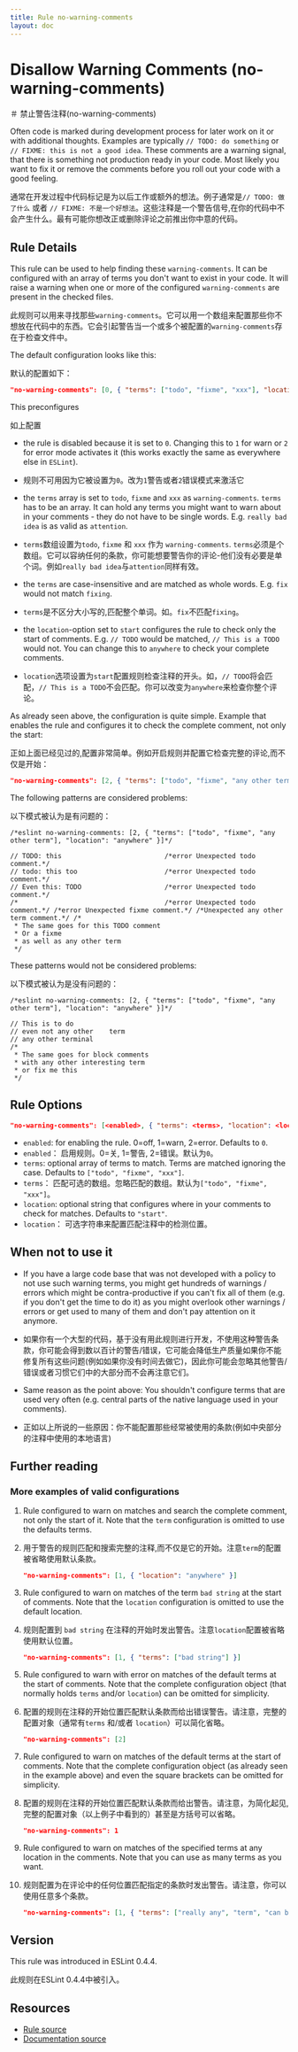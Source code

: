 ```yaml
---
title: Rule no-warning-comments
layout: doc
---
```

<!-- Note: No pull requests accepted for this file. See README.md in the root directory for details. -->
# Disallow Warning Comments (no-warning-comments)
＃ 禁止警告注释(no-warning-comments)

Often code is marked during development process for later work on it or with additional thoughts. Examples are typically `// TODO: do something` or `// FIXME: this is not a good idea`. These comments are a warning signal, that there is something not production ready in your code. Most likely you want to fix it or remove the comments before you roll out your code with a good feeling.


通常在开发过程中代码标记是为以后工作或额外的想法。例子通常是`// TODO: 做了什么` 或者 `// FIXME: 不是一个好想法`。这些注释是一个警告信号,在你的代码中不会产生什么。最有可能你想改正或删除评论之前推出你中意的代码。

## Rule Details

This rule can be used to help finding these `warning-comments`. It can be configured with an array of terms you don't want to exist in your code. It will raise a warning when one or more of the configured `warning-comments` are present in the checked files.

此规则可以用来寻找那些`warning-comments`。它可以用一个数组来配置那些你不想放在代码中的东西。它会引起警告当一个或多个被配置的`warning-comments`存在于检查文件中。

The default configuration looks like this:

默认的配置如下：

```json
"no-warning-comments": [0, { "terms": ["todo", "fixme", "xxx"], "location": "start" }]
```

This preconfigures

如上配置

* the rule is disabled because it is set to `0`. Changing this to `1` for warn or `2` for error mode activates it (this works exactly the same as everywhere else in `ESLint`).

* 规则不可用因为它被设置为`0`。改为`1`警告或者`2`错误模式来激活它

* the `terms` array is set to `todo`, `fixme` and `xxx` as `warning-comments`. `terms` has to be an array. It can hold any terms you might want to warn about in your comments - they do not have to be single words. E.g. `really bad idea` is as valid as `attention`.

* `terms`数组设置为`todo`, `fixme` 和 `xxx` 作为 `warning-comments`. `terms`必须是个数组。它可以容纳任何的条款，你可能想要警告你的评论-他们没有必要是单个词。例如`really bad idea`与`attention`同样有效。

* the `terms` are case-insensitive and are matched as whole words. E.g. `fix` would not match `fixing`.

* `terms`是不区分大小写的,匹配整个单词。如。`fix`不匹配`fixing`。

* the `location`-option set to `start` configures the rule to check only the start of comments. E.g. `// TODO` would be matched, `// This is a TODO` would not. You can change this to `anywhere` to check your complete comments.

* `location`选项设置为`start`配置规则检查注释的开头。如，`// TODO`将会匹配，`// This is a TODO`不会匹配。你可以改变为`anywhere`来检查你整个评论。

As already seen above, the configuration is quite simple. Example that enables the rule and configures it to check the complete comment, not only the start:

正如上面已经见过的,配置非常简单。例如开启规则并配置它检查完整的评论,而不仅是开始：

```json
"no-warning-comments": [2, { "terms": ["todo", "fixme", "any other term"], "location": "anywhere" }]
```

The following patterns are considered problems:

以下模式被认为是有问题的：

```
/*eslint no-warning-comments: [2, { "terms": ["todo", "fixme", "any other term"], "location": "anywhere" }]*/

// TODO: this                          /*error Unexpected todo comment.*/
// todo: this too                      /*error Unexpected todo comment.*/
// Even this: TODO                     /*error Unexpected todo comment.*/
/*                                     /*error Unexpected todo comment.*/ /*error Unexpected fixme comment.*/ /*Unexpected any other term comment.*/ /*
 * The same goes for this TODO comment
 * Or a fixme
 * as well as any other term
 */
```

These patterns would not be considered problems:

以下模式被认为是没有问题的：

```
/*eslint no-warning-comments: [2, { "terms": ["todo", "fixme", "any other term"], "location": "anywhere" }]*/

// This is to do
// even not any other    term
// any other terminal
/*
 * The same goes for block comments
 * with any other interesting term
 * or fix me this
 */

```

## Rule Options

```json
"no-warning-comments": [<enabled>, { "terms": <terms>, "location": <location> }]
```

* `enabled`: for enabling the rule. 0=off, 1=warn, 2=error. Defaults to `0`.
* `enabled`： 启用规则。0=关, 1=警告, 2=错误。默认为`0`。
* `terms`: optional array of terms to match. Terms are matched ignoring the case. Defaults to `["todo", "fixme", "xxx"]`.
* `terms`： 匹配可选的数组。忽略匹配的数组。默认为`["todo", "fixme", "xxx"]`。
* `location`: optional string that configures where in your comments to check for matches. Defaults to `"start"`.
* `location`： 可选字符串来配置匹配注释中的检测位置。

## When not to use it

* If you have a large code base that was not developed with a policy to not use such warning terms, you might get hundreds of warnings / errors which might be contra-productive if you can't fix all of them (e.g. if you don't get the time to do it) as you might overlook other warnings / errors or get used to many of them and don't pay attention on it anymore.

* 如果你有一个大型的代码，基于没有用此规则进行开发，不使用这种警告条款，你可能会得到数以百计的警告/错误，它可能会降低生产质量如果你不能修复所有这些问题(例如如果你没有时间去做它)，因此你可能会忽略其他警告/错误或者习惯它们中的大部分而不会再注意它们。

* Same reason as the point above: You shouldn't configure terms that are used very often (e.g. central parts of the native language used in your comments).
* 正如以上所说的一些原因：你不能配置那些经常被使用的条款(例如中央部分的注释中使用的本地语言)

## Further reading

### More examples of valid configurations

1. Rule configured to warn on matches and search the complete comment, not only the start of it. Note that the `term` configuration is omitted to use the defaults terms.

1. 用于警告的规则匹配和搜索完整的注释,而不仅是它的开始。注意`term`的配置被省略使用默认条款。

   ```json
   "no-warning-comments": [1, { "location": "anywhere" }]
   ```

2. Rule configured to warn on matches of the term `bad string` at the start of comments. Note that the `location` configuration is omitted to use the default location.

2. 规则配置到 `bad string` 在注释的开始时发出警告。注意`location`配置被省略使用默认位置。

   ```json
   "no-warning-comments": [1, { "terms": ["bad string"] }]
   ```

3. Rule configured to warn with error on matches of the default terms at the start of comments. Note that the complete configuration object (that normally holds `terms` and/or `location`) can be omitted for simplicity.

3. 配置的规则在注释的开始位置匹配默认条款而给出错误警告。请注意，完整的配置对象（通常有`terms` 和/或者 `location`）可以简化省略。

   ```json
   "no-warning-comments": [2]
   ```

4. Rule configured to warn on matches of the default terms at the start of comments. Note that the complete configuration object (as already seen in the example above) and even the square brackets can be omitted for simplicity.

4. 配置的规则在注释的开始位置匹配默认条款而给出警告。请注意，为简化起见,完整的配置对象（以上例子中看到的）甚至是方括号可以省略。

   ```json
   "no-warning-comments": 1
   ```

5. Rule configured to warn on matches of the specified terms at any location in the comments. Note that you can use as many terms as you want.

5. 规则配置为在评论中的任何位置匹配指定的条款时发出警告。请注意，你可以使用任意多个条款。

   ```json
   "no-warning-comments": [1, { "terms": ["really any", "term", "can be matched"], "location": "anywhere" }]
   ```

## Version

This rule was introduced in ESLint 0.4.4.

此规则在ESLint 0.4.4中被引入。

## Resources

* [Rule source](https://github.com/eslint/eslint/tree/master/lib/rules/no-warning-comments.js)
* [Documentation source](https://github.com/eslint/eslint/tree/master/docs/rules/no-warning-comments.md)

